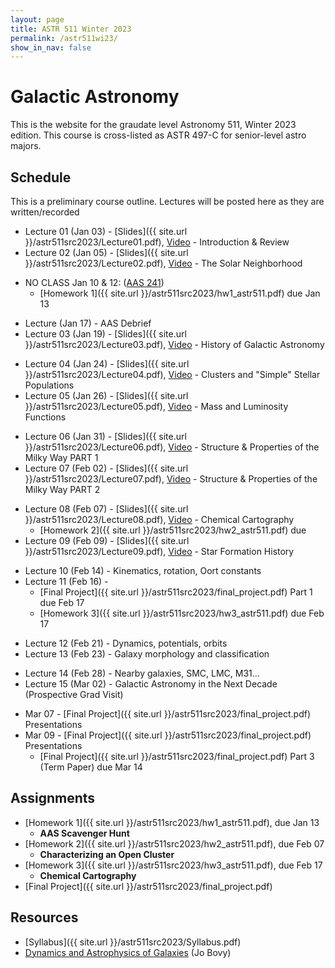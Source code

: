 ```yaml
---
layout: page
title: ASTR 511 Winter 2023
permalink: /astr511wi23/
show_in_nav: false
---
```


# Galactic Astronomy

This is the website for the graudate level Astronomy 511, Winter 2023 edition. This course is cross-listed as ASTR 497-C for senior-level astro majors.


## Schedule
This is a preliminary course outline. Lectures will be posted here as they are written/recorded

<!-- W1 -->
- Lecture 01 (Jan 03) - [Slides]({{ site.url }}/astr511src2023/Lecture01.pdf), [Video](https://www.youtube.com/watch?v=wlrvaZL86Z0) - Introduction & Review
- Lecture 02 (Jan 05) - [Slides]({{ site.url }}/astr511src2023/Lecture02.pdf), [Video](https://www.youtube.com/watch?v=AO659NG71G4) - The Solar Neighborhood 
<!-- W2 -->
- NO CLASS Jan 10 & 12: ([AAS 241](http://aas.org/meetings/aas241)) 
    - [Homework 1]({{ site.url }}/astr511src2023/hw1_astr511.pdf) due Jan 13
<!-- W3 -->
- Lecture  (Jan 17) - AAS Debrief
- Lecture 03 (Jan 19) - [Slides]({{ site.url }}/astr511src2023/Lecture03.pdf), [Video](https://youtu.be/mS26ebOGlFs) - History of Galactic Astronomy
<!-- W4 -->
- Lecture 04 (Jan 24) - [Slides]({{ site.url }}/astr511src2023/Lecture04.pdf), [Video](https://youtu.be/Ci6UMorefvI) - Clusters and "Simple" Stellar Populations
- Lecture 05 (Jan 26) - [Slides]({{ site.url }}/astr511src2023/Lecture05.pdf), [Video](https://youtu.be/RWKsykWwtpg) - Mass and Luminosity Functions
<!-- W5 -->
- Lecture 06 (Jan 31) - [Slides]({{ site.url }}/astr511src2023/Lecture06.pdf), [Video](https://youtu.be/SYubXiFNRdk) - Structure & Properties of the Milky Way PART 1
- Lecture 07 (Feb 02) - [Slides]({{ site.url }}/astr511src2023/Lecture07.pdf), [Video](https://youtu.be/xCBrE2DdfJU) - Structure & Properties of the Milky Way PART 2
<!-- W6 -->
- Lecture 08 (Feb 07) - [Slides]({{ site.url }}/astr511src2023/Lecture08.pdf), [Video](https://youtu.be/rj4zmOu9V3Y) - Chemical Cartography
    - [Homework 2]({{ site.url }}/astr511src2023/hw2_astr511.pdf) due
- Lecture 09 (Feb 09) - [Slides]({{ site.url }}/astr511src2023/Lecture09.pdf), [Video](https://youtu.be/ytCvuph46qQ) - Star Formation History
<!-- W7 -->
- Lecture 10 (Feb 14) - Kinematics, rotation, Oort constants
- Lecture 11 (Feb 16) - <!--  Halo substructure, tidal tails, merger history... already done sorta ?-->
    - [Final Project]({{ site.url }}/astr511src2023/final_project.pdf) Part 1 due Feb 17
    - [Homework 3]({{ site.url }}/astr511src2023/hw3_astr511.pdf) due Feb 17
<!-- W8 -->
- Lecture 12 (Feb 21) - Dynamics, potentials, orbits
- Lecture 13 (Feb 23) - Galaxy morphology and classification
<!-- W9 -->
- Lecture 14 (Feb 28) - Nearby galaxies, SMC, LMC, M31...
- Lecture 15 (Mar 02) - Galactic Astronomy in the Next Decade (Prospective Grad Visit)
<!-- W10 -->
- Mar 07 - [Final Project]({{ site.url }}/astr511src2023/final_project.pdf) Presentations
- Mar 09 - [Final Project]({{ site.url }}/astr511src2023/final_project.pdf) Presentations
    - [Final Project]({{ site.url }}/astr511src2023/final_project.pdf) Part 3 (Term Paper) due Mar 14


## Assignments
- [Homework 1]({{ site.url }}/astr511src2023/hw1_astr511.pdf), due Jan 13
	- **AAS Scavenger Hunt**
- [Homework 2]({{ site.url }}/astr511src2023/hw2_astr511.pdf), due Feb 07
	- **Characterizing an Open Cluster**
- [Homework 3]({{ site.url }}/astr511src2023/hw3_astr511.pdf), due Feb 17
    - **Chemical Cartography**
- [Final Project]({{ site.url }}/astr511src2023/final_project.pdf)


## Resources
- [Syllabus]({{ site.url }}/astr511src2023/Syllabus.pdf)
- [Dynamics and Astrophysics of Galaxies](https://galaxiesbook.org) (Jo Bovy)
